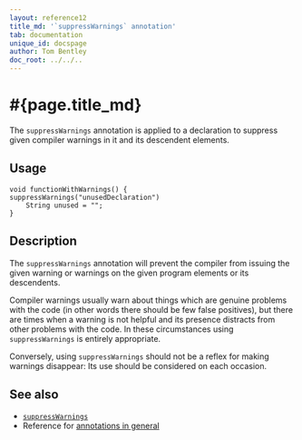 ```yaml
---
layout: reference12
title_md: '`suppressWarnings` annotation'
tab: documentation
unique_id: docspage
author: Tom Bentley
doc_root: ../../..
---
```


# #{page.title_md}

The `suppressWarnings` annotation is applied to a declaration to suppress 
given compiler warnings in it and its descendent elements.

## Usage

<!-- try: -->
    void functionWithWarnings() {
    suppressWarnings("unusedDeclaration")
        String unused = "";
    }

## Description

The `suppressWarnings` annotation will prevent the compiler from 
issuing the given warning or warnings on the given program elements or 
its descendents. 

Compiler warnings usually warn about things which are genuine problems with 
the code (in other words there should be few false positives), 
but there are times when a warning is 
not helpful and its presence distracts from other problems with the code. 
In these circumstances using `suppressWarnings` is entirely appropriate.

Conversely, using `suppressWarnings` should not be a reflex for 
making warnings disappear: Its use should be considered on each occasion.

## See also

* [`suppressWarnings`](#{site.urls.apidoc_1_1}/index.html#suppressWarnings)
* Reference for [annotations in general](../../structure/annotation/)

